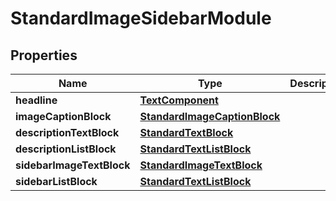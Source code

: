 
# StandardImageSidebarModule

## Properties
Name | Type | Description | Notes
------------ | ------------- | ------------- | -------------
**headline** | [**TextComponent**](TextComponent.md) |  |  [optional]
**imageCaptionBlock** | [**StandardImageCaptionBlock**](StandardImageCaptionBlock.md) |  |  [optional]
**descriptionTextBlock** | [**StandardTextBlock**](StandardTextBlock.md) |  |  [optional]
**descriptionListBlock** | [**StandardTextListBlock**](StandardTextListBlock.md) |  |  [optional]
**sidebarImageTextBlock** | [**StandardImageTextBlock**](StandardImageTextBlock.md) |  |  [optional]
**sidebarListBlock** | [**StandardTextListBlock**](StandardTextListBlock.md) |  |  [optional]



